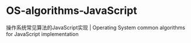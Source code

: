 # OS-algorithms-JavaScript
操作系统常见算法的JavaScript实现 | Operating System common algorithms for JavaScript implementation
